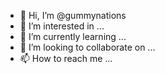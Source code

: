 - 👋 Hi, I’m @gummynations
- 👀 I’m interested in ...
- 🌱 I’m currently learning ...
- 💞️ I’m looking to collaborate on ...
- 📫 How to reach me ...

<!---
gummynations/gummynations is a ✨ special ✨ repository because its `README.md` (this file) appears on your GitHub profile.
You can click the Preview link to take a look at your changes.
--->
